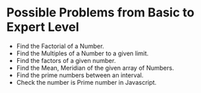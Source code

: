 # Possible Problems from Basic to Expert Level

- Find the Factorial of a Number.
- Find the Multiples of a Number to a given limit.
- Find the factors of a given number.
- Find the Mean, Meridian of the given array of Numbers.
- Find the prime numbers between an interval.
- Check the number is Prime number in Javascript.
